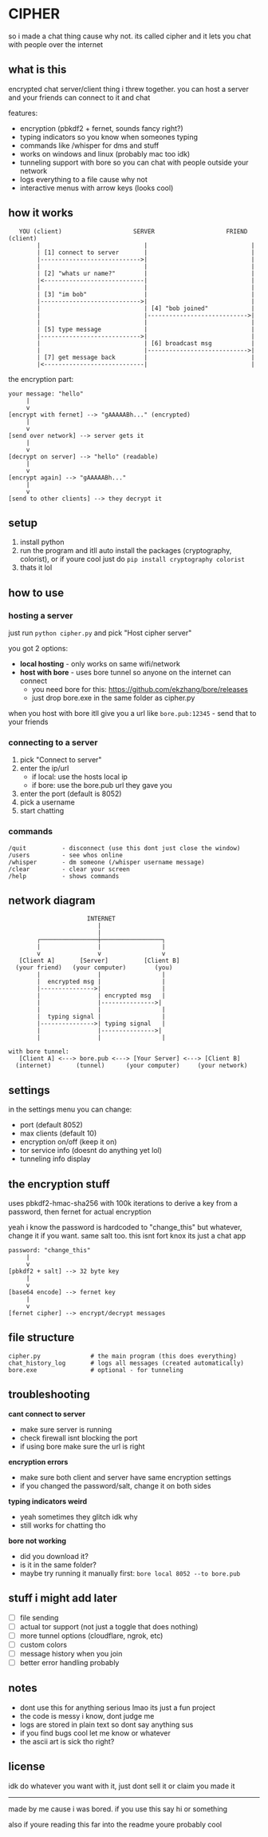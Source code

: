 # CIPHER

so i made a chat thing cause why not. its called cipher and it lets you chat with people over the internet

## what is this

encrypted chat server/client thing i threw together. you can host a server and your friends can connect to it and chat

features:
- encryption (pbkdf2 + fernet, sounds fancy right?)
- typing indicators so you know when someones typing
- commands like /whisper for dms and stuff
- works on windows and linux (probably mac too idk)
- tunneling support with bore so you can chat with people outside your network
- logs everything to a file cause why not
- interactive menus with arrow keys (looks cool)

## how it works

```
   YOU (client)                    SERVER                    FRIEND (client)
        |                             |                             |
        | [1] connect to server       |                             |
        |---------------------------->|                             |
        |                             |                             |
        | [2] "whats ur name?"        |                             |
        |<----------------------------|                             |
        |                             |                             |
        | [3] "im bob"                |                             |
        |---------------------------->|                             |
        |                             | [4] "bob joined"            |
        |                             |---------------------------->|
        |                             |                             |
        | [5] type message            |                             |
        |---------------------------->|                             |
        |                             | [6] broadcast msg           |
        |                             |---------------------------->|
        | [7] get message back        |                             |
        |<----------------------------|                             |
```

the encryption part:
```
your message: "hello"
     |
     v
[encrypt with fernet] --> "gAAAAABh..." (encrypted)
     |
     v
[send over network] --> server gets it
     |
     v
[decrypt on server] --> "hello" (readable)
     |
     v
[encrypt again] --> "gAAAAABh..."
     |
     v
[send to other clients] --> they decrypt it
```

## setup

1. install python
2. run the program and itll auto install the packages (cryptography, colorist), or if youre cool just do `pip install cryptography colorist`
3. thats it lol

## how to use

### hosting a server

just run `python cipher.py` and pick "Host cipher server"

you got 2 options:
- **local hosting** - only works on same wifi/network
- **host with bore** - uses bore tunnel so anyone on the internet can connect
  - you need bore for this: https://github.com/ekzhang/bore/releases
  - just drop bore.exe in the same folder as cipher.py

when you host with bore itll give you a url like `bore.pub:12345` - send that to your friends

### connecting to a server

1. pick "Connect to server"
2. enter the ip/url
   - if local: use the hosts local ip
   - if bore: use the bore.pub url they gave you
3. enter the port (default is 8052)
4. pick a username
5. start chatting

### commands

```
/quit          - disconnect (use this dont just close the window)
/users         - see whos online
/whisper       - dm someone (/whisper username message)
/clear         - clear your screen
/help          - shows commands
```

## network diagram

```
                      INTERNET
                         |
                         |
        ┌────────────────┼─────────────────┐
        |                |                 |
        v                v                 v
   [Client A]       [Server]          [Client B]
  (your friend)   (your computer)        (you)
        |                |                 |
        |  encrypted msg |                 |
        |--------------->|                 |
        |                | encrypted msg   |
        |                |--------------->|
        |                |                 |
        |  typing signal |                 |
        |--------------->| typing signal   |
        |                |--------------->|
        |                |                 |

with bore tunnel:
   [Client A] <---> bore.pub <---> [Your Server] <---> [Client B]
  (internet)       (tunnel)      (your computer)     (your network)
```

## settings

in the settings menu you can change:
- port (default 8052)
- max clients (default 10)
- encryption on/off (keep it on)
- tor service info (doesnt do anything yet lol)
- tunneling info display

## the encryption stuff

uses pbkdf2-hmac-sha256 with 100k iterations to derive a key from a password, then fernet for actual encryption

yeah i know the password is hardcoded to "change_this" but whatever, change it if you want. same salt too. this isnt fort knox its just a chat app

```
password: "change_this"
     |
     v
[pbkdf2 + salt] --> 32 byte key
     |
     v
[base64 encode] --> fernet key
     |
     v
[fernet cipher] --> encrypt/decrypt messages
```

## file structure

```
cipher.py              # the main program (this does everything)
chat_history_log       # logs all messages (created automatically)
bore.exe               # optional - for tunneling
```

## troubleshooting

**cant connect to server**
- make sure server is running
- check firewall isnt blocking the port
- if using bore make sure the url is right

**encryption errors**
- make sure both client and server have same encryption settings
- if you changed the password/salt, change it on both sides

**typing indicators weird**
- yeah sometimes they glitch idk why
- still works for chatting tho

**bore not working**
- did you download it?
- is it in the same folder?
- maybe try running it manually first: `bore local 8052 --to bore.pub`

## stuff i might add later

- [ ] file sending
- [ ] actual tor support (not just a toggle that does nothing)
- [ ] more tunnel options (cloudflare, ngrok, etc)
- [ ] custom colors
- [ ] message history when you join
- [ ] better error handling probably

## notes

- dont use this for anything serious lmao its just a fun project
- the code is messy i know, dont judge me
- logs are stored in plain text so dont say anything sus
- if you find bugs cool let me know or whatever
- the ascii art is sick tho right?

## license

idk do whatever you want with it, just dont sell it or claim you made it

---

made by me cause i was bored. if you use this say hi or something

also if youre reading this far into the readme youre probably cool

